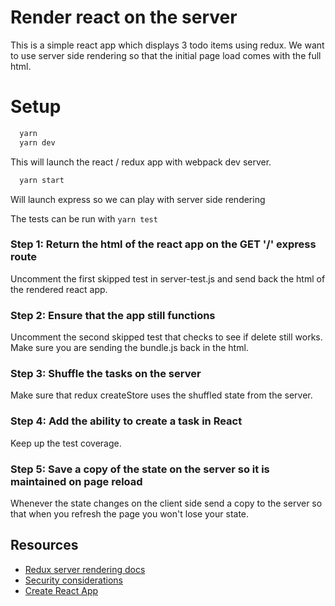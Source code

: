 # Render react on the server

This is a simple react app which displays 3 todo items using redux. We want to use server side rendering so that the initial page load comes with the full html.

# Setup

```javascript
  yarn 
  yarn dev
```
This will launch the react / redux app with webpack dev server.

```javascript
  yarn start
```
Will launch express so we can play with server side rendering

The tests can be run with `yarn test`

### Step 1: Return the html of the react app on the GET '/' express route

Uncomment the first skipped test in server-test.js and send back the html of the rendered react app.

### Step 2: Ensure that the app still functions

Uncomment the second skipped test that checks to see if delete still works. Make sure you are sending the bundle.js back in the html.

### Step 3: Shuffle the tasks on the server

Make sure that redux createStore uses the shuffled state from the server.

### Step 4: Add the ability to create a task in React

Keep up the test coverage.

### Step 5: Save a copy of the state on the server so it is maintained on page reload
Whenever the state changes on the client side send a copy to the server so that when you refresh the page you won't lose your state.

## Resources

* [Redux server rendering docs](http://redux.js.org/docs/recipes/ServerRendering.html)
* [Security considerations](http://redux.js.org/docs/recipes/ServerRendering.html#security-considerations)
* [Create React App](https://github.com/facebookincubator/create-react-app/)
